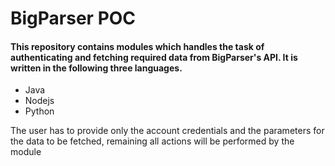 # BigParser POC

#### This repository contains modules  which handles the task of authenticating and fetching required data from BigParser's API. It is written in the following three languages.
 * Java
 * Nodejs
 * Python

The user has to provide only the account credentials and the parameters for the data to be fetched, remaining all actions will be performed by the module 

